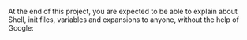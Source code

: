 At the end of this project, you are expected to be able to explain about Shell, init files, variables and expansions to anyone, without the help of Google: